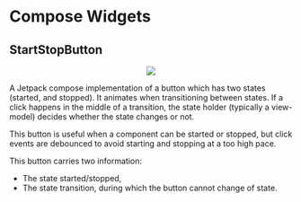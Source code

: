 # Compose Widgets

## StartStopButton

<p align="center">
<img src="https://user-images.githubusercontent.com/15638794/113584091-c605e500-962a-11eb-9e28-7a7229479c7a.gif">
</p>

A Jetpack compose implementation of a button which has two states (started, and stopped).
It animates when transitioning between states. If a click happens in the middle of a transition, the
state holder (typically a view-model) decides whether the state changes or not.

This button is useful when a component can be started or stopped, but click events are
debounced to avoid starting and stopping at a too high pace.

This button carries two information:

* The state started/stopped,
* The state transition, during which the button cannot change of state.
